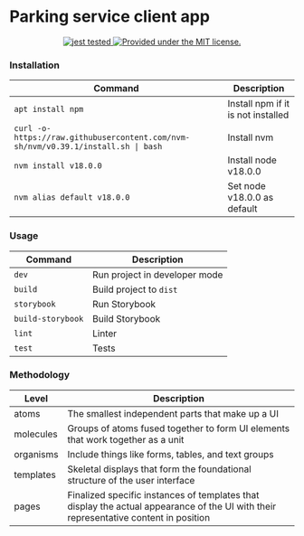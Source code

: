 # Parking service client app

<p align="center">
  <a href="https://github.com/facebook/jest">
    <img src="https://img.shields.io/badge/Jest-tested-eee.svg?logo=jest&labelColor=99424f" alt="jest tested"/>
  </a>
  <a href="#">
      <img src="https://img.shields.io/badge/license-MIT-blue.svg" alt="Provided under the MIT license." />
  </a>
</p>

<!-- ![example branch parameter](https://github.com/car-parking-tracking/Parking.client/actions/workflows/<WORKFLOW_FILE>/badge.svg?event=push) -->

### Installation
| Command | Description |
| --- | --- |
| `apt install npm` | Install npm if it is not installed |
| `curl -o- https://raw.githubusercontent.com/nvm-sh/nvm/v0.39.1/install.sh \| bash` | Install nvm |
| `nvm install v18.0.0` | Install node v18.0.0 |
| `nvm alias default v18.0.0` | Set node v18.0.0 as default |

### Usage
| Command | Description |
| --- | --- |
| `dev` | Run project in developer mode |
| `build` | Build project to `dist` |
| `storybook` | Run Storybook |
| `build-storybook` | Build Storybook |
| `lint` | Linter |
| `test` | Tests |

### Methodology
| Level | Description |
| --- | --- |
| atoms | The smallest independent parts that make up a UI |
| molecules | Groups of atoms fused together to form UI elements that work together as a unit |
| organisms | Include things like forms, tables, and text groups |
| templates | Skeletal displays that form the foundational structure of the user interface |
| pages | Finalized specific instances of templates that display the actual appearance of the UI with their representative content in position |
